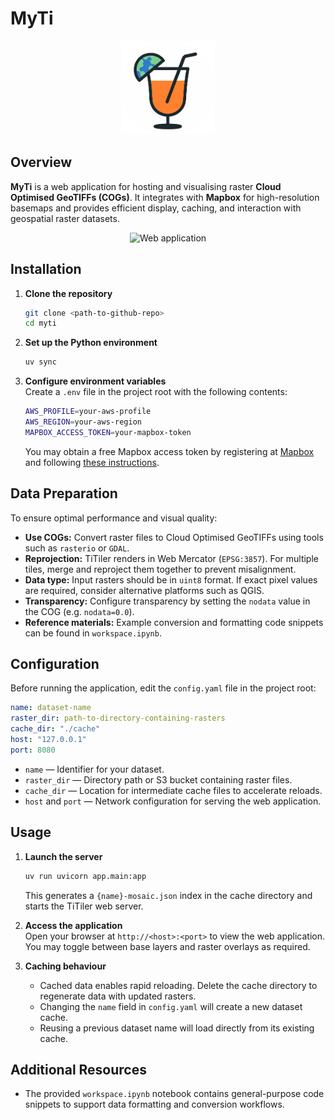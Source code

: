 # MyTi

<p align="center">
  <img src="assets/myti-logo.png" alt="MyTi logo" width="150"/>
</p>

## Overview

**MyTi** is a web application for hosting and visualising raster **Cloud Optimised GeoTIFFs (COGs)**. It integrates with **Mapbox** for high-resolution basemaps and provides efficient display, caching, and interaction with geospatial raster datasets.

<p align="center">
  <img src="assets/web-app.png" alt="Web application" width="400"/>
</p>

## Installation

1. **Clone the repository**  
   ```bash
   git clone <path-to-github-repo>
   cd myti
   ```

2. **Set up the Python environment**  
   ```bash
   uv sync
   ```

3. **Configure environment variables**  
   Create a `.env` file in the project root with the following contents:  
   ```bash
   AWS_PROFILE=your-aws-profile
   AWS_REGION=your-aws-region
   MAPBOX_ACCESS_TOKEN=your-mapbox-token
   ```  
   You may obtain a free Mapbox access token by registering at [Mapbox](https://www.mapbox.com/) and following [these instructions](https://docs.mapbox.com/help/glossary/access-token/).

## Data Preparation

To ensure optimal performance and visual quality:

- **Use COGs:** Convert raster files to Cloud Optimised GeoTIFFs using tools such as `rasterio` or `GDAL`.  
- **Reprojection:** TiTiler renders in Web Mercator (`EPSG:3857`). For multiple tiles, merge and reproject them together to prevent misalignment.  
- **Data type:** Input rasters should be in `uint8` format. If exact pixel values are required, consider alternative platforms such as QGIS.  
- **Transparency:** Configure transparency by setting the `nodata` value in the COG (e.g. `nodata=0.0`).  
- **Reference materials:** Example conversion and formatting code snippets can be found in `workspace.ipynb`.

## Configuration

Before running the application, edit the `config.yaml` file in the project root:

```yaml
name: dataset-name
raster_dir: path-to-directory-containing-rasters
cache_dir: "./cache"
host: "127.0.0.1"
port: 8080
```

- `name` — Identifier for your dataset.  
- `raster_dir` — Directory path or S3 bucket containing raster files.  
- `cache_dir` — Location for intermediate cache files to accelerate reloads.  
- `host` and `port` — Network configuration for serving the web application.  

## Usage

1. **Launch the server**  
   ```bash
   uv run uvicorn app.main:app
   ```  
   This generates a `{name}-mosaic.json` index in the cache directory and starts the TiTiler web server.

2. **Access the application**  
   Open your browser at `http://<host>:<port>` to view the web application.  
   You may toggle between base layers and raster overlays as required.

3. **Caching behaviour**  
   - Cached data enables rapid reloading. Delete the cache directory to regenerate data with updated rasters.  
   - Changing the `name` field in `config.yaml` will create a new dataset cache.  
   - Reusing a previous dataset name will load directly from its existing cache.  

## Additional Resources

- The provided `workspace.ipynb` notebook contains general-purpose code snippets to support data formatting and conversion workflows.

